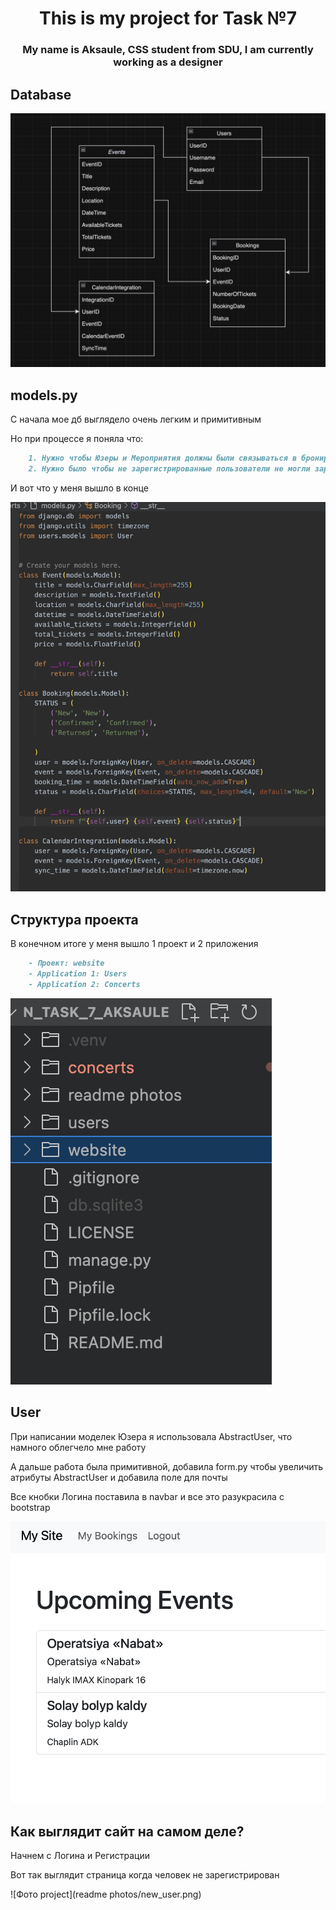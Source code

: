 <h1 align="center">This is my project for Task №7 </h1> 
<h3 align="center">My name is Aksaule, CSS student from SDU, I am currently working as a designer</h3>


## Database
![Фото дб](https://github.com/aksaule-bagytzhanova/n_task_7_aksaule/blob/main/readme%20photos/DB.png)

## models.py
С начала мое дб выглядело очень легким и примитивным

Но при процессе я поняла что: 

```markdown
    1. Нужно чтобы Юзеры и Мероприятия должны были связываться в бронировании 
    2. Нужно было чтобы не зарегистрированные пользователи не могли зарегистрироваться на мероприятие и так далее 
```

И вот что у меня вышло в конце

![Фото models.py](https://github.com/aksaule-bagytzhanova/n_task_7_aksaule/blob/main/readme%20photos/models.png)

## Структура проекта 

В конечном итоге у меня вышло 1 проект и 2 приложения 

```markdown
    - Проект: website 
    - Application 1: Users
    - Application 2: Concerts
```
![Фото project](https://github.com/aksaule-bagytzhanova/n_task_7_aksaule/blob/main/readme%20photos/project_s.png)


## User 

При написании моделек Юзера я использовала AbstractUser, что намного облегчело мне работу

А дальше работа была примитивной, добавила form.py чтобы увеличить атрибуты AbstractUser и добавила поле для почты

Все кнобки Логина поставила в navbar и все это разукрасила с bootstrap

![Фото project](https://github.com/aksaule-bagytzhanova/n_task_7_aksaule/blob/main/readme%20photos/сайт.png)


## Как выглядит сайт на самом деле? 

Начнем с Логина и Регистрации 

Вот так выглядит страница когда человек не зарегистрирован 

![Фото project](readme photos/new_user.png)


